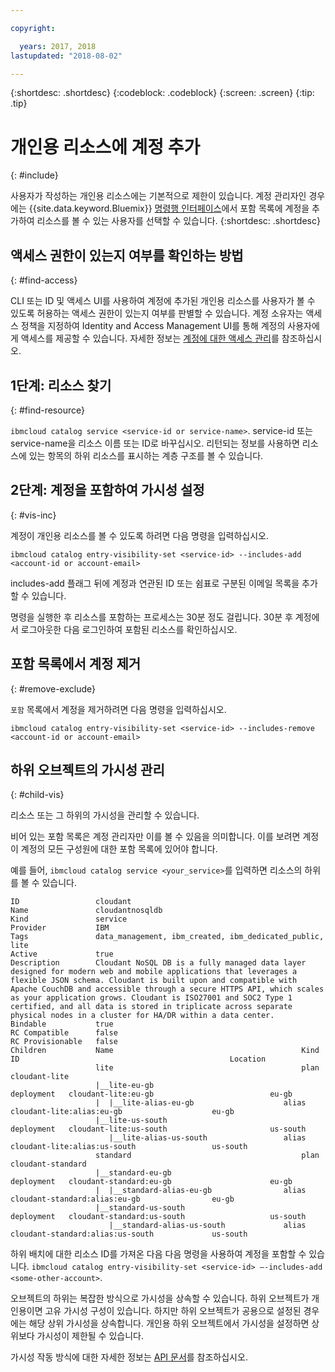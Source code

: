 ```yaml
---

copyright:

  years: 2017, 2018
lastupdated: "2018-08-02"

---
```


{:shortdesc: .shortdesc}
{:codeblock: .codeblock}
{:screen: .screen}
{:tip: .tip}

# 개인용 리소스에 계정 추가
{: #include}

사용자가 작성하는 개인용 리소스에는 기본적으로 제한이 있습니다. 계정 관리자인 경우에는 {{site.data.keyword.Bluemix}} [명령행 인터페이스](/docs/cli/reference/ibmcloud/bx_cli.html#bluemix_catalog_entry_visibility_set)에서 포함 목록에 계정을 추가하여 리소스를 볼 수 있는 사용자를 선택할 수 있습니다.
{:shortdesc: .shortdesc}

## 액세스 권한이 있는지 여부를 확인하는 방법
{: #find-access}

CLI 또는 ID 및 액세스 UI를 사용하여 계정에 추가된 개인용 리소스를 사용자가 볼 수 있도록 허용하는 액세스 권한이 있는지 여부를 판별할 수 있습니다. 계정 소유자는 액세스 정책을 지정하여 Identity and Access Management UI를 통해 계정의 사용자에게 액세스를 제공할 수 있습니다. 자세한 정보는 [계정에 대한 액세스 관리](access.html)를 참조하십시오. 

## 1단계: 리소스 찾기
{: #find-resource}

`ibmcloud catalog service <service-id or service-name>`. service-id 또는 service-name을 리소스 이름 또는 ID로 바꾸십시오. 리턴되는 정보를 사용하면 리소스에 있는 항목의 하위 리소스를 표시하는 계층 구조를 볼 수 있습니다.

## 2단계: 계정을 포함하여 가시성 설정
{: #vis-inc}

계정이 개인용 리소스를 볼 수 있도록 하려면 다음 명령을 입력하십시오.

`ibmcloud catalog entry-visibility-set <service-id> --includes-add <account-id or account-email>`

includes-add 플래그 뒤에 계정과 연관된 ID 또는 쉼표로 구분된 이메일 목록을 추가할 수 있습니다. 

명령을 실행한 후 리소스를 포함하는 프로세스는 30분 정도 걸립니다. 30분 후 계정에서 로그아웃한 다음 로그인하여 포함된 리소스를 확인하십시오.

## 포함 목록에서 계정 제거
{: #remove-exclude}

`포함` 목록에서 계정을 제거하려면 다음 명령을 입력하십시오. 

`ibmcloud catalog entry-visibility-set <service-id> --includes-remove <account-id or account-email>`

## 하위 오브젝트의 가시성 관리
{: #child-vis}

리소스 또는 그 하위의 가시성을 관리할 수 있습니다.

비어 있는 포함 목록은 계정 관리자만 이를 볼 수 있음을 의미합니다. 이를 보려면 계정이 계정의 모든 구성원에 대한 포함 목록에 있어야 합니다. 

예를 들어, `ibmcloud catalog service <your_service>`를 입력하면 리소스의 하위를 볼 수 있습니다.

```
ID                 cloudant
Name               cloudantnosqldb
Kind               service
Provider           IBM
Tags               data_management, ibm_created, ibm_dedicated_public, lite
Active             true
Description        Cloudant NoSQL DB is a fully managed data layer designed for modern web and mobile applications that leverages a flexible JSON schema. Cloudant is built upon and compatible with Apache CouchDB and accessible through a secure HTTPS API, which scales as your application grows. Cloudant is ISO27001 and SOC2 Type 1 certified, and all data is stored in triplicate across separate physical nodes in a cluster for HA/DR within a data center.
Bindable           true
RC Compatible      false
RC Provisionable   false
Children           Name                                          Kind         ID                                               Location
                   lite                                          plan         cloudant-lite
                   |__lite-eu-gb                             deployment   cloudant-lite:eu-gb                          eu-gb
                   |  |__lite-alias-eu-gb                    alias        cloudant-lite:alias:eu-gb                    eu-gb
                   |__lite-us-south                          deployment   cloudant-lite:us-south                       us-south
                      |__lite-alias-us-south                 alias        cloudant-lite:alias:us-south                 us-south
                   standard                                      plan         cloudant-standard
                   |__standard-eu-gb                         deployment   cloudant-standard:eu-gb                      eu-gb
                   |  |__standard-alias-eu-gb                alias        cloudant-standard:alias:eu-gb                eu-gb
                   |__standard-us-south                      deployment   cloudant-standard:us-south                   us-south
                      |__standard-alias-us-south             alias        cloudant-standard:alias:us-south             us-south
```

하위 배치에 대한 리소스 ID를 가져온 다음 다음 명령을 사용하여 계정을 포함할 수 있습니다. `ibmcloud catalog entry-visibility-set <service-id> —-includes-add <some-other-account>`.

오브젝트의 하위는 복잡한 방식으로 가시성을 상속할 수 있습니다. 하위 오브젝트가 개인용이면 고유 가시성 구성이 있습니다. 하지만 하위 오브젝트가 공용으로 설정된 경우에는 해당 상위 가시성을 상속합니다. 개인용 하위 오브젝트에서 가시성을 설정하면 상위보다 가시성이 제한될 수 있습니다. 

가시성 작동 방식에 대한 자세한 정보는 [API 문서](https://console.bluemix.net/apidocs/globalcatalog)를 참조하십시오.
